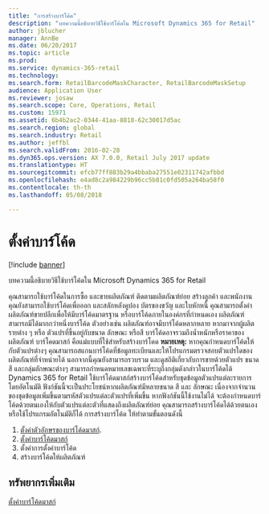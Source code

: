 ```yaml
---
title: "การสร้างบาร์โค้ด"
description: "บทความนี้อธิบายวิธีใช้บาร์โค้ดใน Microsoft Dynamics 365 for Retail"
author: jblucher
manager: AnnBe
ms.date: 06/20/2017
ms.topic: article
ms.prod: 
ms.service: dynamics-365-retail
ms.technology: 
ms.search.form: RetailBarcodeMaskCharacter, RetailBarcodeMaskSetup
audience: Application User
ms.reviewer: josaw
ms.search.scope: Core, Operations, Retail
ms.custom: 15971
ms.assetid: 6b4b2ac2-0344-41aa-8818-62c30017d5ac
ms.search.region: global
ms.search.industry: Retail
ms.author: jeffbl
ms.search.validFrom: 2016-02-28
ms.dyn365.ops.version: AX 7.0.0, Retail July 2017 update
ms.translationtype: HT
ms.sourcegitcommit: efcb77ff883b29a4bbaba27551e02311742afbbd
ms.openlocfilehash: e4ad8c2a984229b96cc5b81c0fd505a264ba58f0
ms.contentlocale: th-th
ms.lasthandoff: 05/08/2018

---
```


# <a name="set-up-bar-codes"></a>ตั้งค่าบาร์โค้ด

[!include [banner](includes/banner.md)]

บทความนี้อธิบายวิธีใช้บาร์โค้ดใน Microsoft Dynamics 365 for Retail

คุณสามารถใช้บาร์โค้ดในการซื้อ และขายผลิตภัณฑ์ ติดตามผลิตภัณฑ์ย่อย สร้างลูกค้า และพนักงาน คุณยังสามารถใช้บาร์โค้ดเพื่อออก และสลักหลังคูปอง บัตรของขวัญ และใบหักหนี้ คุณสามารถตั้งค่าผลิตภัณฑ์ขายปลีกเพื่อให้มีบาร์โค้ดมาตรฐาน หรือบาร์โค้ดภายในองค์กรที่กำหนดเอง ผลิตภัณฑ์สามารถมีได้มากกว่าหนึ่งบาร์โค้ด ตัวอย่างเช่น ผลิตภัณฑ์อาจมีบาร์โค้ดหลากหลาย หากมาจากผู้ผลิตรายต่าง ๆ หรือ ตัวแปรที่ขึ้นอยู่กับขนาด ลักษณะ หรือสี บาร์โค้ดอาจรวมถึงน้ำหนักหรือราคาของผลิตภัณฑ์ บาร์โคดมาสก์ คือแม่แบบที่ใช้สำหรับสร้างบาร์โคด **หมายเหตุ:** หากคุณกำหนดบาร์โค้ดให้กับตัวแปรต่างๆ คุณสามารถสแกนบาร์โค้ดที่ข้อมูลทะเบียนและให้โปรแกรมตรวจสอบตัวแปรใดของผลิตภัณฑ์ที่จำหน่ายได้ นอกจากนี้คุณยังสามารถรวบรวม และดูสถิติเกี่ยวกับการขายด้วยตัวแปร ขนาด สี และกลุ่มลักษณะต่างๆ สามารถกำหนดหมายเลขเฉพาะที่ระบุถึงกลุ่มดังกล่าวในบาร์โค้ดได้ Dynamics 365 for Retail ใช้บาร์โค้ดมาสก์สร้างบาร์โค้ดสำหรับชุดข้อมูลตัวแปรแต่ละรายการโดยอัตโนมัติ ฟังก์ชันนี้จะเป็นประโยชน์หากผลิตภัณฑ์มีหลายขนาด สี และ ลักษณะ เนื่องจากจำนวนของชุดข้อมูลเพิ่มขึ้นตามรหัสตัวแปรแต่ละตัวแปรที่เพิ่มขึ้น หากฟังก์ชันนี้ใช้งานไม่ได้ จะต้องกำหนดบาร์โค้ดด้วยตนเองให้กับตัวแปรแต่ละตัวที่แสดงถึงผลิตภัณฑ์ย่อย คุณสามารถสร้างบาร์โค้ดได้ด้วยตนเอง หรือใช้โปรแกรมอัตโนมัติก็ได้ การสร้างบาร์โค้ด ให้ทำตามขั้นตอนดังนี้

1.  [ตั้งค่าตัวอักษรของบาร์โค้ดมาสก์](set-up-bar-code-masks.md).
2.  [ตั้งค่าบาร์โค้ดมาสก์](set-up-bar-code-masks.md)
3.  ตั้งค่าการตั้งค่าบาร์โค้ด
4.  สร้างบาร์โค้ดให้ผลิตภัณฑ์


<a name="additional-resources"></a>ทรัพยากรเพิ่มเติม
--------

[ตั้งค่าบาร์โค้ดมาสก์](set-up-bar-code-masks.md)




